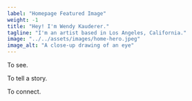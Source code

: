 ```yaml
---
label: "Homepage Featured Image"
weight: -1
title: "Hey! I'm Wendy Kauderer."
tagline: "I'm an artist based in Los Angeles, California."
image: "../../assets/images/home-hero.jpeg"
image_alt: "A close-up drawing of an eye"
---
```


To see.

To tell a story.

To connect.
